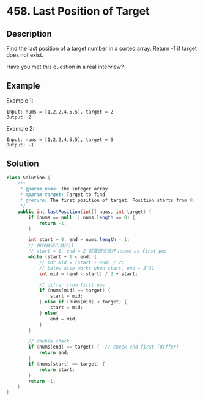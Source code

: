 # 458. Last Position of Target
## Description
Find the last position of a target number in a sorted array. Return -1 if target does not exist.

Have you met this question in a real interview?  
## Example
Example 1:
```
Input: nums = [1,2,2,4,5,5], target = 2
Output: 2
```
Example 2:
```
Input: nums = [1,2,2,4,5,5], target = 6
Output: -1
```

## Solution
```java
class Solution {
    /**
     * @param nums: The integer array.
     * @param target: Target to find.
     * @return: The first position of target. Position starts from 0.
     */
    public int lastPosition(int[] nums, int target) {
        if (nums == null || nums.length == 0) {
            return -1;
        }

        int start = 0, end = nums.length - 1;
        // 相邻就退出循环]]
        // start = 1, end = 2 就要退出循环；same as first pos
        while (start + 1 < end) {
            // int mid = (start + end) / 2;
            // below also works when start, end ~ 2^31
            int mid = (end - start) / 2 + start;

            // differ from first pos
            if (nums[mid] == target) {
                start = mid;
            } else if (nums[mid] < target) {
                start = mid;
            } else{
                end = mid;
            }
        }

        // double check
        if (nums[end] == target) {  // check end first (differ)
            return end;
        }
        if (nums[start] == target) {
            return start;
        }
        return -1;
    }
}
```